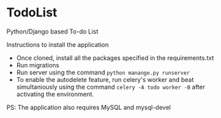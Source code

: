 # TodoList
Python/Django based To-do List

Instructions to install the application
* Once cloned, install all the packages specified in the requirements.txt
* Run migrations
* Run server using the command `python manange.py runserver`
* To enable the autodelete feature, run celery's worker and beat simultaniously using the command `celery -A todo worker -B` after activating the environment.


PS: The application also requires MySQL and mysql-devel
